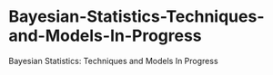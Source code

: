 # Bayesian-Statistics-Techniques-and-Models-In-Progress
Bayesian Statistics: Techniques and Models In Progress
